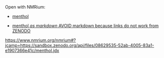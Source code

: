 Open with NMRium:
* <a href="https://www.nmrium.org/nmrium#?jcamp=https://sandbox.zenodo.org/api/files/08629535-52ab-4005-83a1-e1907366e41c/menthol.jdx" target="_blank">menthol</a>

* [menthol *as markdown* AVOID markdown because links do not work from ZENODO](https://www.nmrium.org/nmrium#?jcamp=https://sandbox.zenodo.org/api/files/08629535-52ab-4005-83a1-e1907366e41c/menthol.jdx)

https://www.nmrium.org/nmrium#?jcamp=https://sandbox.zenodo.org/api/files/08629535-52ab-4005-83a1-e1907366e41c/menthol.jdx
